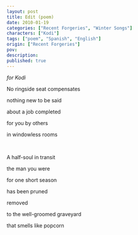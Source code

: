 ```yaml
---
layout: post
title: Edit (poem)
date: 2010-01-19
categories: ["Recent Forgeries", "Winter Songs"]
characters: ["Kodi"]
tags: ["poem", "Spanish", "English"]
origin: ["Recent Forgeries"]
pov: 
description: 
published: true
---
```


*for Kodi*

No ringside seat compensates

nothing new to be said

about a job completed

for you by others

in windowless rooms

<br>

A half-soul in transit

the man you were

for one short season

has been pruned

removed

to the well-groomed graveyard

that smells like popcorn
